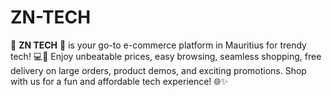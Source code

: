 # ZN-TECH
🌟 **ZN TECH** 🌟 is your go-to e-commerce platform in Mauritius for trendy tech! 💻📱 Enjoy unbeatable prices, easy browsing, seamless shopping, free delivery on large orders, product demos, and exciting promotions. Shop with us for a fun and affordable tech experience! 🌐✨
